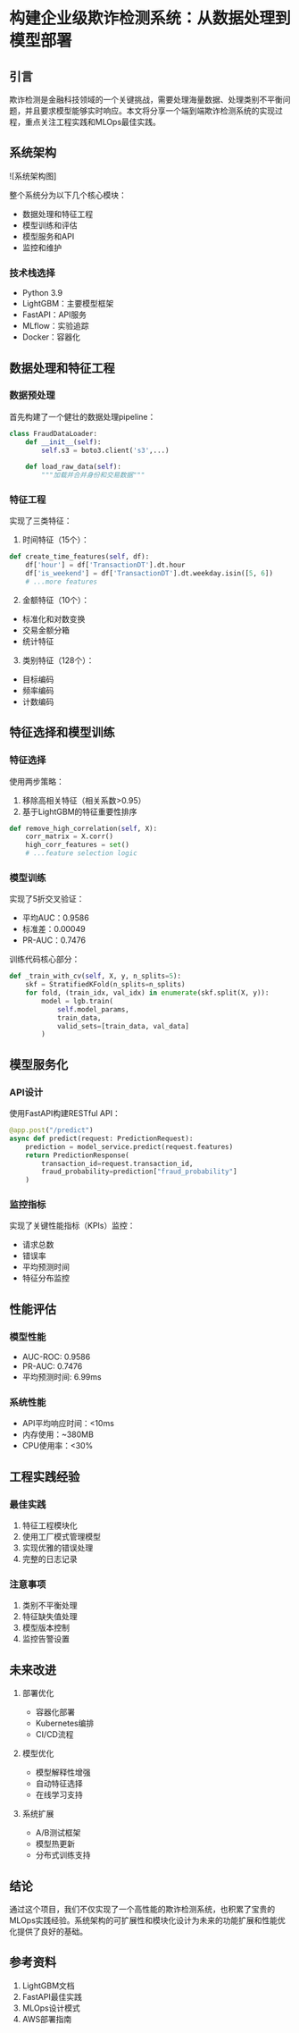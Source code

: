 # 构建企业级欺诈检测系统：从数据处理到模型部署

## 引言
欺诈检测是金融科技领域的一个关键挑战，需要处理海量数据、处理类别不平衡问题，并且要求模型能够实时响应。本文将分享一个端到端欺诈检测系统的实现过程，重点关注工程实践和MLOps最佳实践。

## 系统架构
![系统架构图]

整个系统分为以下几个核心模块：
- 数据处理和特征工程
- 模型训练和评估
- 模型服务和API
- 监控和维护

### 技术栈选择
- Python 3.9
- LightGBM：主要模型框架
- FastAPI：API服务
- MLflow：实验追踪
- Docker：容器化

## 数据处理和特征工程

### 数据预处理
首先构建了一个健壮的数据处理pipeline：
```python
class FraudDataLoader:
    def __init__(self):
        self.s3 = boto3.client('s3',...)
        
    def load_raw_data(self):
        """加载并合并身份和交易数据"""
```

### 特征工程
实现了三类特征：

1. 时间特征（15个）：
```python
def create_time_features(self, df):
    df['hour'] = df['TransactionDT'].dt.hour
    df['is_weekend'] = df['TransactionDT'].dt.weekday.isin([5, 6])
    # ...more features
```

2. 金额特征（10个）：
- 标准化和对数变换
- 交易金额分箱
- 统计特征

3. 类别特征（128个）：
- 目标编码
- 频率编码
- 计数编码

## 特征选择和模型训练

### 特征选择
使用两步策略：
1. 移除高相关特征（相关系数>0.95）
2. 基于LightGBM的特征重要性排序

```python
def remove_high_correlation(self, X):
    corr_matrix = X.corr()
    high_corr_features = set()
    # ...feature selection logic
```

### 模型训练
实现了5折交叉验证：
- 平均AUC：0.9586
- 标准差：0.00049
- PR-AUC：0.7476

训练代码核心部分：
```python
def _train_with_cv(self, X, y, n_splits=5):
    skf = StratifiedKFold(n_splits=n_splits)
    for fold, (train_idx, val_idx) in enumerate(skf.split(X, y)):
        model = lgb.train(
            self.model_params,
            train_data,
            valid_sets=[train_data, val_data]
        )
```

## 模型服务化

### API设计
使用FastAPI构建RESTful API：
```python
@app.post("/predict")
async def predict(request: PredictionRequest):
    prediction = model_service.predict(request.features)
    return PredictionResponse(
        transaction_id=request.transaction_id,
        fraud_probability=prediction["fraud_probability"]
    )
```

### 监控指标
实现了关键性能指标（KPIs）监控：
- 请求总数
- 错误率
- 平均预测时间
- 特征分布监控

## 性能评估

### 模型性能
- AUC-ROC: 0.9586
- PR-AUC: 0.7476
- 平均预测时间: 6.99ms

### 系统性能
- API平均响应时间：<10ms
- 内存使用：~380MB
- CPU使用率：<30%

## 工程实践经验

### 最佳实践
1. 特征工程模块化
2. 使用工厂模式管理模型
3. 实现优雅的错误处理
4. 完整的日志记录

### 注意事项
1. 类别不平衡处理
2. 特征缺失值处理
3. 模型版本控制
4. 监控告警设置

## 未来改进

1. 部署优化
   - 容器化部署
   - Kubernetes编排
   - CI/CD流程

2. 模型优化
   - 模型解释性增强
   - 自动特征选择
   - 在线学习支持

3. 系统扩展
   - A/B测试框架
   - 模型热更新
   - 分布式训练支持

## 结论
通过这个项目，我们不仅实现了一个高性能的欺诈检测系统，也积累了宝贵的MLOps实践经验。系统架构的可扩展性和模块化设计为未来的功能扩展和性能优化提供了良好的基础。

## 参考资料
1. LightGBM文档
2. FastAPI最佳实践
3. MLOps设计模式
4. AWS部署指南
